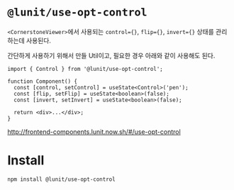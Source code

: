 # `@lunit/use-opt-control`

`<CornerstoneViewer>`에서 사용되는 `control={}`, `flip={}`, `invert={}` 상태를 관리하는데 사용된다.

간단하게 사용하기 위해서 만들 Util이고, 필요한 경우 아래와 같이 사용해도 된다.

```tsx
import { Control } from '@lunit/use-opt-control';

function Component() {
  const [control, setControl] = useState<Control>('pen');
  const [flip, setFlip] = useState<boolean>(false);
  const [invert, setInvert] = useState<boolean>(false);

  return <div>...</div>;
}
```

<http://frontend-components.lunit.now.sh/#/use-opt-control>

# Install

```sh
npm install @lunit/use-opt-control
```
